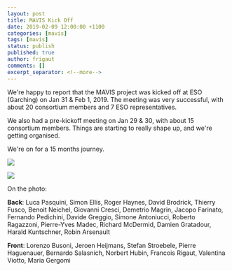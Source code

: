 ```yaml
---
layout: post
title: MAVIS Kick Off
date: 2019-02-09 12:00:00 +1100
categories: [mavis]
tags: [mavis]
status: publish
published: true
author: frigaut
comments: []
excerpt_separator: <!--more-->
---
```


We're happy to report that the MAVIS project was kicked off at ESO (Garching) on Jan 31 & Feb 1, 2019. The meeting was very successful, with about 20 consortium members and 7 ESO representatives.<!--more-->

We also had a pre-kickoff meeting on Jan 29 & 30, with about 15 consortium members. Things are starting to really shape up, and we're getting organised.

We're on for a 15 months journey.

![]({{site.baseurl}}/assets/images/20190201_113457.jpg)

![]({{site.baseurl}}/assets/images/20190201_113509.jpg)

On the photo:

**Back**: Luca Pasquini, Simon Ellis, Roger Haynes, David Brodrick, Thierry Fusco, Benoit Neichel, Giovanni Cresci, Demetrio Magrin, Jacopo Farinato, Fernando Pedichini, Davide Greggio, Simone Antoniucci, Roberto Ragazzoni, Pierre-Yves Madec, Richard McDermid, Damien Gratadour, Harald Kuntschner, Robin Arsenault

**Front**: Lorenzo Busoni, Jeroen Heijmans, Stefan Stroebele, Pierre Haguenauer, Bernardo Salasnich, Norbert Hubin, Francois Rigaut, Valentina Viotto, Maria Gergomi
